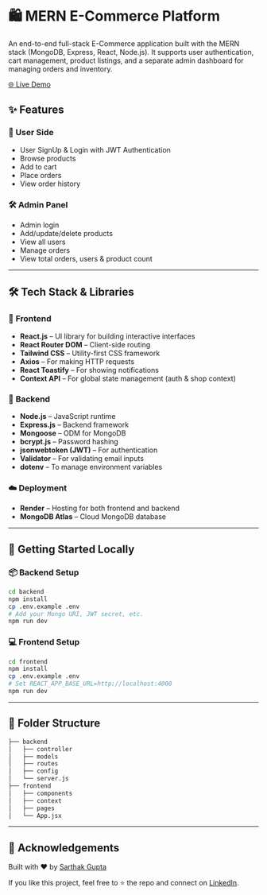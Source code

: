 # 🛍️ MERN E-Commerce Platform

An end-to-end full-stack E-Commerce application built with the MERN stack (MongoDB, Express, React, Node.js). It supports user authentication, cart management, product listings, and a separate admin dashboard for managing orders and inventory.

[🌐 Live Demo](https://e-commerce-mern-frontend-vr2x.onrender.com)


## ✨ Features

### 👤 User Side

* User SignUp & Login with JWT Authentication
* Browse products
* Add to cart
* Place orders
* View order history

### 🛠️ Admin Panel

* Admin login
* Add/update/delete products
* View all users
* Manage orders
* View total orders, users & product count

---

## 🛠️ Tech Stack & Libraries

### 🚧 **Frontend**

* **React.js** – UI library for building interactive interfaces
* **React Router DOM** – Client-side routing
* **Tailwind CSS** – Utility-first CSS framework
* **Axios** – For making HTTP requests
* **React Toastify** – For showing notifications
* **Context API** – For global state management (auth & shop context)

### 🧩 **Backend**

* **Node.js** – JavaScript runtime
* **Express.js** – Backend framework
* **Mongoose** – ODM for MongoDB
* **bcrypt.js** – Password hashing
* **jsonwebtoken (JWT)** – For authentication
* **Validator** – For validating email inputs
* **dotenv** – To manage environment variables

### ☁️ **Deployment**

* **Render** – Hosting for both frontend and backend
* **MongoDB Atlas** – Cloud MongoDB database

---

## 🚀 Getting Started Locally

### 📦 Backend Setup

```bash
cd backend
npm install
cp .env.example .env
# Add your Mongo URI, JWT secret, etc.
npm run dev
```

### 💻 Frontend Setup

```bash
cd frontend
npm install
cp .env.example .env
# Set REACT_APP_BASE_URL=http://localhost:4000
npm run dev
```

---

## 📂 Folder Structure

```bash
├── backend
│   ├── controller
│   ├── models
│   ├── routes
│   ├── config
│   └── server.js
├── frontend
│   ├── components
│   ├── context
│   ├── pages
│   └── App.jsx
```

---

## 🙌 Acknowledgements

Built with ❤️ by [Sarthak Gupta](https://github.com/sar07thak)

If you like this project, feel free to ⭐ the repo and connect on [LinkedIn](https://www.linkedin.com/in/sar07thak/).
